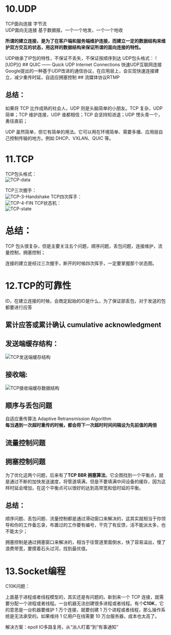 # 10.UDP
TCP面向连接 字节流  
UDP面向无连接 基于数据报，一个一个地发，一个一个地收    
<p><strong>所谓的建立连接，是为了在客户端和服务端维护连接，而建立一定的数据结构来维护双方交互的状态，用这样的数据结构来保证所谓的面向连接的特性。</strong></p>
UDP继承了IP包的特性，不保证不丢失，不保证按顺序到达  
UDP包头格式：  
![UDP]()
## QUIC —— Quick UDP Internet Connections 快速UDP互联网连接
Google提出的一种基于UDP改进的通信协议，在应用层上，会实现快速连接建立，减少重传时延，自适应拥塞控制  
## 流媒体协议RTMP  

## 总结：  
<p>如果将 TCP 比作成熟的社会人，UDP 则是头脑简单的小朋友。TCP 复杂，UDP 简单；TCP 维护连接，UDP 谁都相信；TCP 会坚持知进退；UDP 愣头青一个，勇往直前；</p>
<p>UDP 虽然简单，但它有简单的用法。它可以用在环境简单、需要多播、应用层自己控制传输的地方。例如 DHCP、VXLAN、QUIC 等。</p>


# 11.TCP
TCP包头格式：  
![TCP-data]()

TCP三次握手：  
![TCP-3-Handshake]()
TCP四次挥手：  
![TCP-4-FIN]()
TCP状态机：  
![TCP-state]()
# 总结：
<p>TCP 包头很复杂，但是主要关注五个问题，顺序问题，丢包问题，连接维护，流量控制，拥塞控制；</p>
<p>连接的建立是经过三次握手，断开的时候四次挥手，一定要掌握那个状态图。</p>

# 12.TCP的可靠性
ID，在建立连接的时候，会商定起始的ID是什么，为了保证部丢包，对于发送的包都要进行应答  
## 累计应答或累计确认 cumulative acknowledgment
## 发送端缓存结构：  
![TCP发送端缓存结构]()

## 接收端:
![TCP接收端缓存数据结构]()

## 顺序与丢包问题
自适应重传算法 Adaptive Retransmission Algorithm  
<strong>每当遇到一次超时重传的时候，都会将下一次超时时间间隔设为先前值的两倍</strong>

## 流量控制问题

## 拥塞控制问题
<p>为了优化这两个问题，后来有了<strong>TCP BBR 拥塞算法</strong>。它企图找到一个平衡点，就是通过不断的加快发送速度，将管道填满，但是不要填满中间设备的缓存，因为这样时延会增加，在这个平衡点可以很好的达到高带宽和低时延的平衡。</p>

## 总结：
<p>顺序问题、丢包问题、流量控制都是通过滑动窗口来解决的，这其实就相当于你领导和你的工作备忘录，布置过的工作要有编号，干完了有反馈，活不能派太多，也不能太少；</p>
<p>拥塞控制是通过拥塞窗口来解决的，相当于往管道里面倒水，快了容易溢出，慢了浪费带宽，要摸着石头过河，找到最优值。</p>

# 13.Socket编程
C10K问题：  
<p>上面基于进程或者线程模型的，其实还是有问题的。新到来一个 TCP 连接，就需要分配一个进程或者线程。一台机器无法创建很多进程或者线程。有个<strong>C10K</strong>，它的意思是一台机器要维护 1 万个连接，就要创建 1 万个进程或者线程，那么操作系统是无法承受的。如果维持 1 亿用户在线需要 10 万台服务器，成本也太高了。</p>
解决方案：epoll IO多路复用，从“派人盯着”到“有事通知”  


